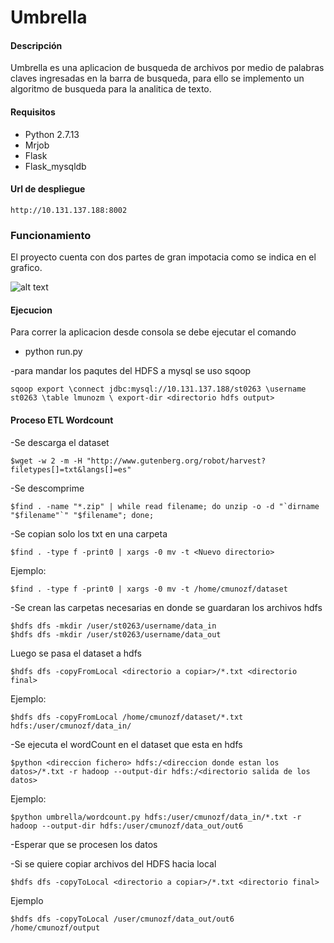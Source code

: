 Umbrella
==========
#### Descripción
Umbrella es una aplicacion de busqueda de archivos por medio de palabras claves ingresadas en la barra de busqueda,
para ello se implemento un algoritmo de busqueda para la analitica de texto.

#### Requisitos 
* Python 2.7.13
* Mrjob
* Flask 
* Flask_mysqldb

#### Url de despliegue 
```
http://10.131.137.188:8002
```
### Funcionamiento 
El proyecto cuenta con dos partes de gran impotacia como se indica en el grafico.

![alt text](img=https://k61.kn3.net/F/B/B/B/A/C/6E2.png)

#### Ejecucion  
Para correr la aplicacion desde consola se debe ejecutar el comando 
* python run.py

-para mandar los paqutes del HDFS a mysql se uso sqoop 
```
sqoop export \connect jdbc:mysql://10.131.137.188/st0263 \username st0263 \table lmunozm \ export-dir <directorio hdfs output>
```

#### Proceso ETL Wordcount
-Se descarga el dataset
```
$wget -w 2 -m -H "http://www.gutenberg.org/robot/harvest?filetypes[]=txt&langs[]=es"
```

-Se descomprime
```
$find . -name "*.zip" | while read filename; do unzip -o -d "`dirname "$filename"`" "$filename"; done; 
```

-Se copian solo los txt en una carpeta
```
$find . -type f -print0 | xargs -0 mv -t <Nuevo directorio>
```
Ejemplo:
```
$find . -type f -print0 | xargs -0 mv -t /home/cmunozf/dataset
```

-Se crean las carpetas necesarias en donde se guardaran los archivos hdfs
```
$hdfs dfs -mkdir /user/st0263/username/data_in
$hdfs dfs -mkdir /user/st0263/username/data_out
```

Luego se pasa el dataset a hdfs 
```
$hdfs dfs -copyFromLocal <directorio a copiar>/*.txt <directorio final>
```
Ejemplo:
```
$hdfs dfs -copyFromLocal /home/cmunozf/dataset/*.txt hdfs:/user/cmunozf/data_in/
```

-Se ejecuta el wordCount en el dataset que esta en hdfs
```
$python <direccion fichero> hdfs:/<direccion donde estan los datos>/*.txt -r hadoop --output-dir hdfs:/<directorio salida de los datos>
```
Ejemplo:
```
$python umbrella/wordcount.py hdfs:/user/cmunozf/data_in/*.txt -r hadoop --output-dir hdfs:/user/cmunozf/data_out/out6
```

-Esperar que se procesen los datos


-Si se quiere copiar archivos del HDFS hacia local
```
$hdfs dfs -copyToLocal <directorio a copiar>/*.txt <directorio final>
```
Ejemplo
```
$hdfs dfs -copyToLocal /user/cmunozf/data_out/out6 /home/cmunozf/output
```
